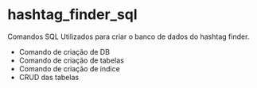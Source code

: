 # hashtag_finder_sql

Comandos SQL Utilizados para criar o banco de dados do hashtag finder.
- Comando de criação de DB 
- Comando de criação de tabelas
- Comando de criação de indice
- CRUD das tabelas
